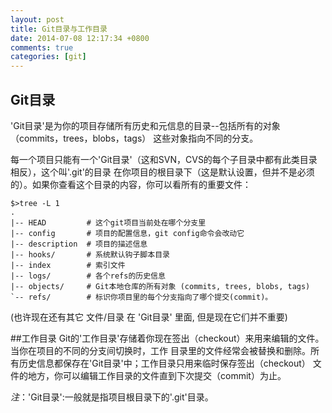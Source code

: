 ```yaml
---
layout: post
title: Git目录与工作目录
date: 2014-07-08 12:17:34 +0800
comments: true
categories: [git]
---
```



## Git目录

'Git目录'是为你的项目存储所有历史和元信息的目录--包括所有的对象（commits，trees，blobs，tags）
这些对象指向不同的分支。

每一个项目只能有一个'Git目录'（这和SVN，CVS的每个子目录中都有此类目录相反），这个叫'.git'的目录
在你项目的根目录下（这是默认设置，但并不是必须的）。如果你查看这个目录的内容，你可以看所有的重要文件：

    $>tree -L 1
    .
    |-- HEAD         # 这个git项目当前处在哪个分支里
    |-- config       # 项目的配置信息，git config命令会改动它
    |-- description  # 项目的描述信息
    |-- hooks/       # 系统默认钩子脚本目录
    |-- index        # 索引文件
    |-- logs/        # 各个refs的历史信息
    |-- objects/     # Git本地仓库的所有对象 (commits, trees, blobs, tags)
    `-- refs/        # 标识你项目里的每个分支指向了哪个提交(commit)。

(也许现在还有其它 文件/目录 在 'Git目录' 里面, 但是现在它们并不重要)

##工作目录
Git的'工作目录'存储着你现在签出（checkout）来用来编辑的文件。当你在项目的不同的分支间切换时，工作
目录里的文件经常会被替换和删除。所有历史信息都保存在'Git目录'中；工作目录只用来临时保存签出（checkout）
文件的地方，你可以编辑工作目录的文件直到下次提交（commit）为止。

*注*：'Git目录':一般就是指项目根目录下的'.git'目录。
